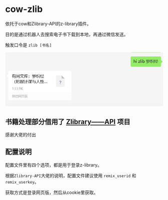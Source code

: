 # cow-zlib
依托于cow和Zlibrary-API的z-library插件。

目的是通过机器人去搜索电子书下载到本地，再通过微信发送。

触发口令是 `zlib [书名]`

![alt text](image.png)

## 书籍处理部分借用了 [Zlibrary——API]("https://github.com/bipinkrish/Zlibrary-API", "Zlibrary-API") 项目
感谢大佬的付出

## 配置说明
配置文件里有四个选项，都是用于登录z-library。

根据`Zlibrary-API`大佬的说明，配置文件建议使用 `remix_userid` 和 `remix_userkey`。

获取方式是登录网页版，然后从cookie里获取。


